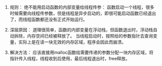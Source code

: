 1. 规则：
绝不能用启动函数的内部变量给线程传参：
函数启动一个线程，很多时候需要向线程传参数，但是线程是异步启动的，即很可能启动函数已经退出了，而线程函数都还没有正式开始运行。

2. 深层原因：
道理很简单，函数的内部变量在浮动栈，但函数退出时，浮动栈自动拆除，内存空间已经被释放了。
当线程启动时，按照给的参数指针去查询变量，实际上是在读一块无效的内存区域，程序会因此而崩溃。

3. 解决方法：
应该直接用malloc函数给需要传递的参数分配一块内存区域，将指针传入线程，线程收到后使用，最后线程退出时，free释放。
